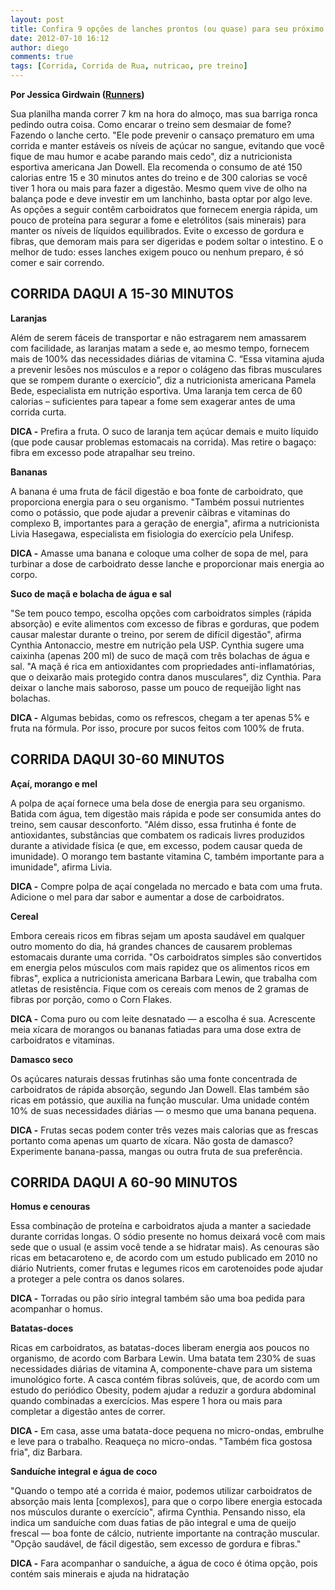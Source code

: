 ```yaml
---
layout: post
title: Confira 9 opções de lanches prontos (ou quase) para seu próximo treino
date: 2012-07-10 16:12
author: diego
comments: true
tags: [Corrida, Corrida de Rua, nutricao, pre treino]
---
```

**Por Jessica Girdwain (<a href="http://runnersworld.abril.com.br/materias/opcoes/" target="_blank">Runners</a>)**


Sua planilha manda correr 7 km na hora do almoço, mas sua barriga ronca pedindo outra coisa. Como encarar o treino sem desmaiar de fome? Fazendo o lanche certo. "Ele pode prevenir o cansaço prematuro em uma corrida e manter estáveis os níveis de açúcar no sangue, evitando que você fique de mau humor e acabe parando mais cedo", diz a nutricionista esportiva americana Jan Dowell. Ela recomenda o consumo de até 150 calorias entre 15 e 30 minutos antes do treino e de 300 calorias se você tiver 1 hora ou mais para fazer a digestão. Mesmo quem vive de olho na balança pode e deve investir em um lanchinho, basta optar por algo leve. As opções a seguir contêm carboidratos que fornecem energia rápida, um pouco de proteína para segurar a fome e eletrólitos (sais minerais) para manter os níveis de líquidos equilibrados. Evite o excesso de gordura e fibras, que demoram mais para ser digeridas e podem soltar o intestino. E o melhor de tudo: esses lanches exigem pouco ou nenhum preparo, é só comer e sair correndo.

## CORRIDA DAQUI A 15-30 MINUTOS

**Laranjas**

Além de serem fáceis de transportar e não estragarem nem amassarem com facilidade, as laranjas matam a sede e, ao mesmo tempo, fornecem mais de 100% das necessidades diárias de vitamina C. “Essa vitamina ajuda a prevenir lesões nos músculos e a repor o colágeno das fibras musculares que se rompem durante o exercício”, diz a nutricionista americana Pamela Bede, especialista em nutrição esportiva. Uma laranja tem cerca de 60 calorias – suficientes para tapear a fome sem exagerar antes de uma corrida curta.

**DICA -** Prefira a fruta. O suco de laranja tem açúcar demais e muito líquido (que pode causar problemas estomacais na corrida). Mas retire o bagaço: fibra em excesso pode atrapalhar seu treino.

**Bananas**

A banana é uma fruta de fácil digestão e boa fonte de carboidrato, que proporciona energia para o seu organismo. "Também possui nutrientes como o potássio, que pode ajudar a prevenir cãibras e vitaminas do complexo B, importantes para a geração de energia", afirma a nutricionista Livia Hasegawa, especialista em fisiologia do exercício pela Unifesp.

**DICA -** Amasse uma banana e coloque uma colher de sopa de mel, para turbinar a dose de carboidrato desse lanche e proporcionar mais energia ao corpo.

**Suco de maçã e bolacha de água e sal**

"Se tem pouco tempo, escolha opções com carboidratos simples (rápida absorção) e evite alimentos com excesso de fibras e gorduras, que podem causar malestar durante o treino, por serem de difícil digestão", afirma Cynthia Antonaccio, mestre em nutrição pela USP. Cynthia sugere uma caixinha (apenas 200 ml) de suco de maçã com três bolachas de água e sal. "A maçã é rica em antioxidantes com propriedades anti-inflamatórias, que o deixarão mais protegido contra danos musculares", diz Cynthia. Para deixar o lanche mais saboroso, passe um pouco de requeijão light nas bolachas.

**DICA -** Algumas bebidas, como os refrescos, chegam a ter apenas 5% e fruta na fórmula. Por isso, procure por sucos feitos com 100% de fruta.

## CORRIDA DAQUI 30-60 MINUTOS

**Açaí, morango e mel**

A polpa de açaí fornece uma bela dose de energia para seu organismo. Batida com água, tem digestão mais rápida e pode ser consumida antes do treino, sem causar desconforto. "Além disso, essa frutinha é fonte de antioxidantes, substâncias que combatem os radicais livres produzidos durante a atividade física (e que, em excesso, podem causar queda de imunidade). O morango tem bastante vitamina C, também importante para a imunidade", afirma Livia.

**DICA -** Compre polpa de açaí congelada no mercado e bata com uma fruta. Adicione o mel para dar sabor e aumentar a dose de carboidratos.

**Cereal**

Embora cereais ricos em fibras sejam um aposta saudável em qualquer outro momento do dia, há grandes chances de causarem problemas estomacais durante uma corrida. "Os carboidratos simples são convertidos em energia pelos músculos com mais rapidez que os alimentos ricos em fibras", explica a nutricionista americana Barbara Lewin, que trabalha com atletas de resistência. Fique com os cereais com menos de 2 gramas de fibras por porção, como o Corn Flakes.

**DICA -** Coma puro ou com leite desnatado — a escolha é sua. Acrescente meia xícara de morangos ou bananas fatiadas para uma dose extra de carboidratos e vitaminas.

**Damasco seco**

Os açúcares naturais dessas frutinhas são uma fonte concentrada de carboidratos de rápida absorção, segundo Jan Dowell. Elas também são ricas em potássio, que auxilia na função muscular. Uma unidade contém 10% de suas necessidades diárias — o mesmo que uma banana pequena.

**DICA -** Frutas secas podem conter três vezes mais calorias que as frescas portanto coma apenas um quarto de xícara. Não gosta de damasco? Experimente banana-passa, mangas ou outra fruta de sua preferência.

## CORRIDA DAQUI A 60-90 MINUTOS

**Homus e cenouras**

Essa combinação de proteína e carboidratos ajuda a manter a saciedade durante corridas longas. O sódio presente no homus deixará você com mais sede que o usual (e assim você tende a se hidratar mais). As cenouras são ricas em betacaroteno e, de acordo com um estudo publicado em 2010 no diário Nutrients, comer frutas e legumes ricos em carotenoides pode ajudar a proteger a pele contra os danos solares.

**DICA -** Torradas ou pão sírio integral também são uma boa pedida para acompanhar o homus.

**Batatas-doces**

Ricas em carboidratos, as batatas-doces liberam energia aos poucos no organismo, de acordo com Barbara Lewin. Uma batata tem 230% de suas necessidades diárias de vitamina A, componente-chave para um sistema imunológico forte. A casca contém fibras solúveis, que, de acordo com um estudo do periódico Obesity, podem ajudar a reduzir a gordura abdominal quando combinadas a exercícios. Mas espere 1 hora ou mais para completar a digestão antes de correr.

**DICA -** Em casa, asse uma batata-doce pequena no micro-ondas, embrulhe e leve para o trabalho. Reaqueça no micro-ondas. "Também fica gostosa fria", diz Barbara.

**Sanduíche integral e água de coco**

"Quando o tempo até a corrida é maior, podemos utilizar carboidratos de absorção mais lenta [complexos], para que o corpo libere energia estocada nos músculos durante o exercício", afirma Cynthia. Pensando nisso, ela indica um sanduíche com duas fatias de pão integral e uma de queijo frescal — boa fonte de cálcio, nutriente importante na contração muscular. "Opção saudável, de fácil digestão, sem excesso de gordura e fibras."

**DICA -** Fara acompanhar o sanduíche, a água de coco é ótima opção, pois contém sais minerais e ajuda na hidratação